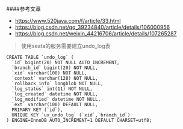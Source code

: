 ####参考文章
* https://www.520java.com/f/article/33.html
* https://blog.csdn.net/qq_39234840/article/details/106000956
* https://blog.csdn.net/weixin_44216706/article/details/107265287

> 使用seata的服务需要建立undo_log表
```
CREATE TABLE `undo_log` (
  `id` bigint(20) NOT NULL AUTO_INCREMENT,
  `branch_id` bigint(20) NOT NULL,
  `xid` varchar(100) NOT NULL,
  `context` varchar(128) NOT NULL,
  `rollback_info` longblob NOT NULL,
  `log_status` int(11) NOT NULL,
  `log_created` datetime NOT NULL,
  `log_modified` datetime NOT NULL,
  `ext` varchar(100) DEFAULT NULL,
  PRIMARY KEY (`id`),
  UNIQUE KEY `ux_undo_log` (`xid`,`branch_id`)
) ENGINE=InnoDB AUTO_INCREMENT=1 DEFAULT CHARSET=utf8;
```
